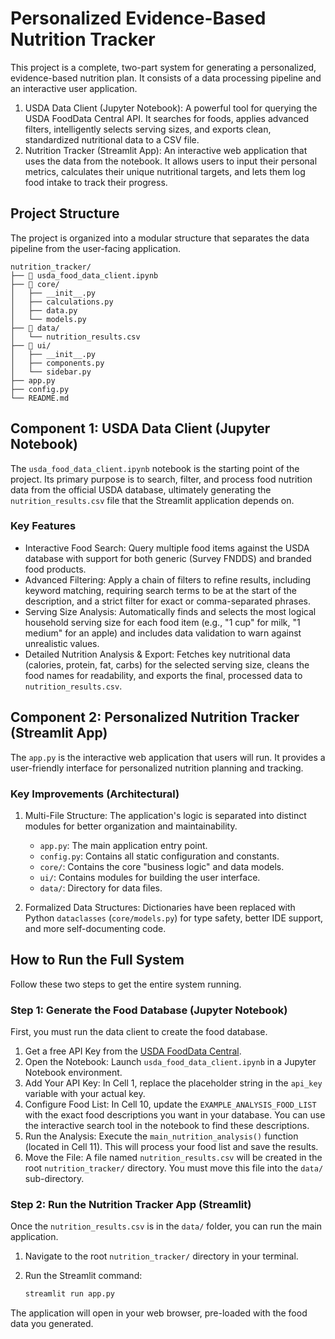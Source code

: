 # Personalized Evidence-Based Nutrition Tracker

This project is a complete, two-part system for generating a personalized, evidence-based nutrition plan. It consists of a data processing pipeline and an interactive user application.

1.  USDA Data Client (Jupyter Notebook): A powerful tool for querying the USDA FoodData Central API. It searches for foods, applies advanced filters, intelligently selects serving sizes, and exports clean, standardized nutritional data to a CSV file.
2.  Nutrition Tracker (Streamlit App): An interactive web application that uses the data from the notebook. It allows users to input their personal metrics, calculates their unique nutritional targets, and lets them log food intake to track their progress.

## Project Structure

The project is organized into a modular structure that separates the data pipeline from the user-facing application.

```
nutrition_tracker/
├── 📜 usda_food_data_client.ipynb
├── 📂 core/
│   ├── __init__.py
│   ├── calculations.py
│   ├── data.py
│   └── models.py
├── 📂 data/
│   └── nutrition_results.csv
├── 📂 ui/
│   ├── __init__.py
│   ├── components.py
│   └── sidebar.py
├── app.py
├── config.py
└── README.md
```

## Component 1: USDA Data Client (Jupyter Notebook)

The `usda_food_data_client.ipynb` notebook is the starting point of the project. Its primary purpose is to search, filter, and process food nutrition data from the official USDA database, ultimately generating the `nutrition_results.csv` file that the Streamlit application depends on.

### Key Features

*   Interactive Food Search: Query multiple food items against the USDA database with support for both generic (Survey FNDDS) and branded food products.
*   Advanced Filtering: Apply a chain of filters to refine results, including keyword matching, requiring search terms to be at the start of the description, and a strict filter for exact or comma-separated phrases.
*   Serving Size Analysis: Automatically finds and selects the most logical household serving size for each food item (e.g., "1 cup" for milk, "1 medium" for an apple) and includes data validation to warn against unrealistic values.
*   Detailed Nutrition Analysis & Export: Fetches key nutritional data (calories, protein, fat, carbs) for the selected serving size, cleans the food names for readability, and exports the final, processed data to `nutrition_results.csv`.

## Component 2: Personalized Nutrition Tracker (Streamlit App)

The `app.py` is the interactive web application that users will run. It provides a user-friendly interface for personalized nutrition planning and tracking.

### Key Improvements (Architectural)

1.  Multi-File Structure: The application's logic is separated into distinct modules for better organization and maintainability.
    *   `app.py`: The main application entry point.
    *   `config.py`: Contains all static configuration and constants.
    *   `core/`: Contains the core "business logic" and data models.
    *   `ui/`: Contains modules for building the user interface.
    *   `data/`: Directory for data files.

2.  Formalized Data Structures: Dictionaries have been replaced with Python `dataclasses` (`core/models.py`) for type safety, better IDE support, and more self-documenting code.

## How to Run the Full System

Follow these two steps to get the entire system running.

### Step 1: Generate the Food Database (Jupyter Notebook)

First, you must run the data client to create the food database.

1.  Get a free API Key from the [USDA FoodData Central](https://fdc.nal.usda.gov/api-guide.html).
2.  Open the Notebook: Launch `usda_food_data_client.ipynb` in a Jupyter Notebook environment.
3.  Add Your API Key: In Cell 1, replace the placeholder string in the `api_key` variable with your actual key.
4.  Configure Food List: In Cell 10, update the `EXAMPLE_ANALYSIS_FOOD_LIST` with the exact food descriptions you want in your database. You can use the interactive search tool in the notebook to find these descriptions.
5.  Run the Analysis: Execute the `main_nutrition_analysis()` function (located in Cell 11). This will process your food list and save the results.
6.  Move the File: A file named `nutrition_results.csv` will be created in the root `nutrition_tracker/` directory. You must move this file into the `data/` sub-directory.

### Step 2: Run the Nutrition Tracker App (Streamlit)

Once the `nutrition_results.csv` is in the `data/` folder, you can run the main application.

1.  Navigate to the root `nutrition_tracker/` directory in your terminal.
2.  Run the Streamlit command:

    ```sh
    streamlit run app.py
    ```

The application will open in your web browser, pre-loaded with the food data you generated.
